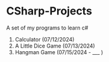 # CSharp-Projects
A set of my programs to learn c#


1. Calculator (07/12/2024)
2. A Little Dice Game (07/13/2024)
3. Hangman Game (07/15/2024 - ___ )
